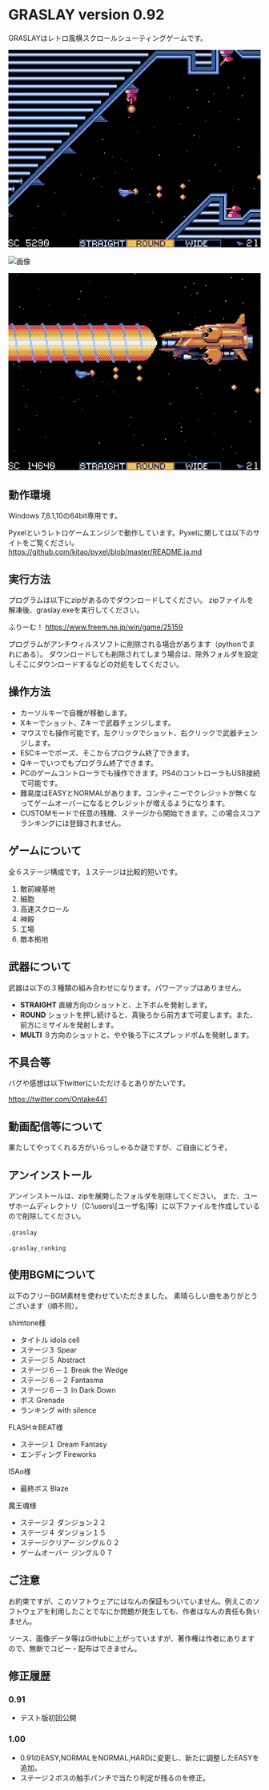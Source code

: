 # GRASLAY version 0.92
GRASLAYはレトロ風横スクロールシューティングゲームです。

![画像](images/graslay1.png)

![画像](images/graslay2.gif)

![画像](images/graslay3.png)

## 動作環境
Windows 7,8.1,10の64bit専用です。

Pyxelというレトロゲームエンジンで動作しています。Pyxelに関しては以下のサイトをご覧ください。
<https://github.com/kitao/pyxel/blob/master/README.ja.md>


## 実行方法
プログラムは以下にzipがあるのでダウンロードしてください。
zipファイルを解凍後、graslay.exeを実行してください。

ふりーむ！ 
https://www.freem.ne.jp/win/game/25159


プログラムがアンチウィルスソフトに削除される場合があります（pythonでまれにある）。
ダウンロードしても削除されてしまう場合は、除外フォルダを設定しそこにダウンロードするなどの対処をしてください。

## 操作方法
* カーソルキーで自機が移動します。
* Xキーでショット、Zキーで武器チェンジします。
* マウスでも操作可能です。左クリックでショット、右クリックで武器チェンジします。
* ESCキーでポーズ、そこからプログラム終了できます。
* Qキーでいつでもプログラム終了できます。
* PCのゲームコントローラでも操作できます。PS4のコントローラもUSB接続で可能です。
* 難易度はEASYとNORMALがあります。コンティニーでクレジットが無くなってゲームオーバーになるとクレジットが増えるようになります。
* CUSTOMモードで任意の残機、ステージから開始できます。この場合スコアランキングには登録されません。

## ゲームについて

全６ステージ構成です。１ステージは比較的短いです。

1. 敵前線基地
2. 細胞
3. 高速スクロール
4. 神殿
5. 工場
6. 敵本拠地

## 武器について

武器は以下の３種類の組み合わせになります。パワーアップはありません。

* __STRAIGHT__ 直線方向のショットと、上下ボムを発射します。
* __ROUND__ ショットを押し続けると、真後ろから前方まで可変します。また、前方にミサイルを発射します。
* __MULTI__ ８方向のショットと、やや後ろ下にスプレッドボムを発射します。

## 不具合等

バグや感想は以下twitterにいただけるとありがたいです。

https://twitter.com/Ontake441


## 動画配信等について

果たしてやってくれる方がいらっしゃるか謎ですが、ご自由にどうぞ。


## アンインストール

アンインストールは、zipを展開したフォルダを削除してください。
また、ユーザホームディレクトリ（C:\\users\\[ユーザ名]等）に以下ファイルを作成しているので削除してください。

`.graslay`

`.graslay_ranking`

## 使用BGMについて

以下のフリーBGM素材を使わせていただきました。
素晴らしい曲をありがとうございます（順不同）。

shimtone様
* タイトル idola cell
* ステージ３ Spear
* ステージ５ Abstract
* ステージ６－１ Break the Wedge
* ステージ６－２ Fantasma
* ステージ６－３ In Dark Down
* ボス Grenade
* ランキング with silence

FLASH☆BEAT様
* ステージ１ Dream Fantasy
* エンディング Fireworks

ISAo様
* 最終ボス Blaze

魔王魂様
* ステージ２ ダンジョン２２
* ステージ４ ダンジョン１５
* ステージクリアー ジングル０２
* ゲームオーバー ジングル０７



## ご注意
お約束ですが、このソフトウェアにはなんの保証もついていません。例えこのソフトウェアを利用したことでなにか問題が発生しても、作者はなんの責任も負いません。

ソース、画像データ等はGitHubに上がっていますが、著作権は作者にありますので、無断でコピー・配布はできません。


## 修正履歴

### 0.91
* テスト版初回公開

### 1.00
* 0.91のEASY,NORMALをNORMAL,HARDに変更し、新たに調整したEASYを追加。
* ステージ２ボスの触手パンチで当たり判定が残るのを修正。


